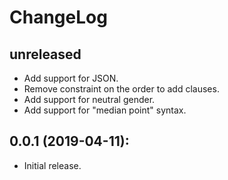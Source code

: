 ChangeLog
===========

## unreleased
* Add support for JSON.
* Remove constraint on the order to add clauses.
* Add support for neutral gender.
* Add support for "median point" syntax.

## 0.0.1 (2019-04-11):
* Initial release.
